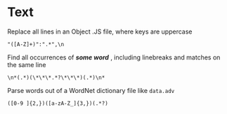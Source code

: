 # Text

Replace all lines in an Object .JS file, where keys are uppercase

```text
"([A-Z]+)":".*",\n
```

Find all occurrences of  _**some word**_ , including linebreaks and matches on the same line

```text
\n*(.*)(\*\*\*.*?\*\*\*)(.*)\n*
```

Parse words out of a WordNet dictionary file like `data.adv`

```text
([0-9 ]{2,})([a-zA-Z_]{3,})(.*?)
```

